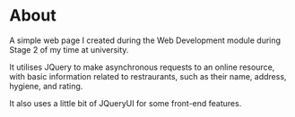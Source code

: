 # About

A simple web page I created during the Web Development module during Stage 2 of my time at university.

It utilises JQuery to make asynchronous requests to an online resource, with basic information related to restraurants, such as their name, address, hygiene, and rating.

It also uses a little bit of JQueryUI for some front-end features.
